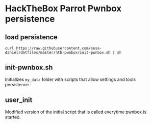 # HackTheBox Parrot Pwnbox persistence

## load persistence
`curl https://raw.githubusercontent.com/sosa-daniel/dotfiles/master/htb-pwnbox/init-pwnbox.sh | sh`

## init-pwnbox.sh

Initializes `my_data` folder with scripts that allow settings and tools persistence.

## user_init

Modified version of the initial script that is called everytime pwnbox is started.
